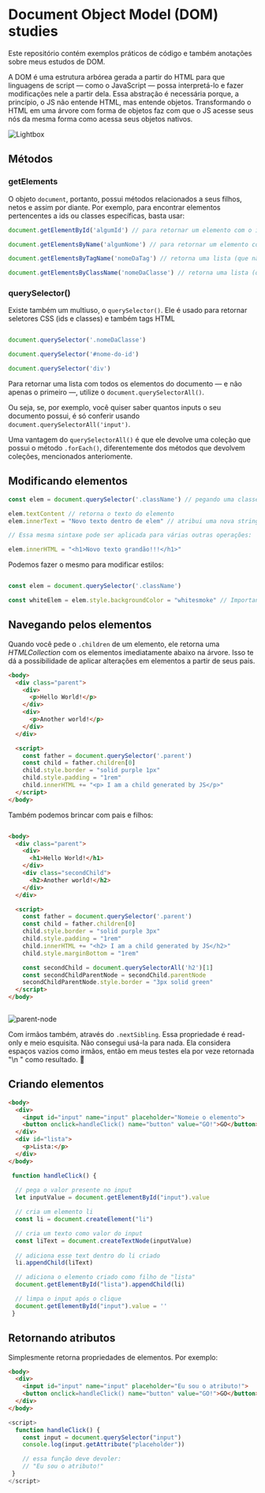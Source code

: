 # Document Object Model (DOM) studies
Este repositório contém exemplos práticos de código e também anotações sobre meus estudos de DOM.

A DOM é uma estrutura arbórea gerada a partir do HTML para que linguagens de script — como o JavaScript — possa interpretá-lo e fazer modificações nele a partir dela. Essa abstração é necessária porque, a princípio, o JS não entende HTML, mas entende objetos. Transformando o HTML em uma árvore com forma de objetos faz com que o JS acesse seus nós da mesma forma como acessa seus objetos nativos.

![Lightbox](https://media.geeksforgeeks.org/wp-content/uploads/DOM.png)
## Métodos
### getElements
O objeto `document`, portanto, possui métodos relacionados a seus filhos, netos e assim por diante. Por exemplo, para encontrar elementos pertencentes a ids ou classes específicas, basta usar:

```javascript
document.getElementById('algumId') // para retornar um elemento com o id passado

document.getElementsByName('algumNome') // para retornar um elemento com a propriedade "name" correspondente

document.getElementsByTagName('nomeDaTag') // retorna uma lista (que não é um array) de todas as tags correspondentes

document.getElementsByClassName('nomeDaClasse') // retorna uma lista (que não é um array) de todos os elementos pertencentes à classe correspondente

```

### querySelector()
Existe também um multiuso, o `querySelector()`. Ele é usado para retornar seletores CSS (ids e classes) e também tags HTML
```javascript

document.querySelector('.nomeDaClasse')

document.querySelector('#nome-do-id')

document.querySelector('div')


```

Para retornar uma lista com todos os elementos do documento — e não apenas o primeiro —, utilize o `document.querySelectorAll()`.

Ou seja, se, por exemplo, você quiser saber quantos inputs o seu documento possui, é só conferir usando `document.querySelectorAll('input')`.

Uma vantagem do `querySelectorAll()` é que ele devolve uma coleção que possui o método `.forEach()`, diferentemente dos métodos que devolvem coleções, mencionados anteriomente.

## Modificando elementos
```javascript
const elem = document.querySelector('.className') // pegando uma classe cujo filho seja um texto/string

elem.textContent // retorna o texto do elemento
elem.innerText = "Novo texto dentro de elem" // atribui uma nova string ao elem

// Essa mesma sintaxe pode ser aplicada para várias outras operações:

elem.innerHTML = "<h1>Novo texto grandão!!!</h1>"
```

Podemos fazer o mesmo para modificar estilos:
```javascript

const elem = document.querySelector('.className')

const whiteElem = elem.style.backgroundColor = "whitesmoke" // Importante: no DOM, o método background-color precisa estar em camelCase, jamais em kebab-case.

```

## Navegando pelos elementos

Quando você pede o `.children` de um elemento, ele retorna uma *HTMLCollection* com os elementos imediatamente abaixo na árvore. Isso te dá a possibilidade de aplicar alterações em elementos a partir de seus pais.

```html
<body>
  <div class="parent">
    <div>
      <p>Hello World!</p>
    </div>
    <div>
      <p>Another world!</p>
    </div>
  </div>

  <script>
    const father = document.querySelector('.parent')
    const child = father.children[0]
    child.style.border = "solid purple 1px"
    child.style.padding = "1rem"
    child.innerHTML += "<p> I am a child generated by JS</p>"
  </script>
</body>


```

Também podemos brincar com pais e filhos:

```html

<body>
  <div class="parent">
    <div>
      <h1>Hello World!</h1>
    </div>
    <div class="secondChild">
      <h2>Another world!</h2>
    </div>
  </div>

  <script>
    const father = document.querySelector('.parent')
    const child = father.children[0]
    child.style.border = "solid purple 3px"
    child.style.padding = "1rem"
    child.innerHTML += "<h2> I am a child generated by JS</h2>"
    child.style.marginBottom = "1rem"

    const secondChild = document.querySelectorAll('h2')[1]
    const secondChildParentNode = secondChild.parentNode
    secondChildParentNode.style.border = "3px solid green"
  </script>
</body>



```

![parent-node](https://github.com/divertimentos/JS-DOM-Studies/blob/main/media/parent-node.png)

Com irmãos também, através do `.nextSibling`. Essa propriedade é read-only e meio esquisita. Não consegui usá-la para nada. Ela considera espaços vazios como irmãos, então em meus testes ela por veze retornada "\\n " como resultado. :shrug:

## Criando elementos

```html
<body>
  <div>
    <input id="input" name="input" placeholder="Nomeie o elemento">
    <button onclick=handleClick() name="button" value="GO!">GO</button>
  </div>
  <div id="lista">
    <p>Lista:</p>
  </div>
</body>

```

```javascript
 function handleClick() {
  
  // pega o valor presente no input
  let inputValue = document.getElementById("input").value 

  // cria um elemento li
  const li = document.createElement("li") 

  // cria um texto como valor do input
  const liText = document.createTextNode(inputValue) 
  
  // adiciona esse text dentro do li criado
  li.appendChild(liText) 

  // adiciona o elemento criado como filho de "lista"
  document.getElementById("lista").appendChild(li) 

  // limpa o input após o clique
  document.getElementById("input").value = '' 
 }

```

## Retornando atributos
Simplesmente retorna propriedades de elementos. Por exemplo:

```html
<body>
  <div>
    <input id="input" name="input" placeholder="Eu sou o atributo!">
    <button onclick=handleClick() name="button" value="GO!">GO</button>
  </div>
</body>
```

```javascript
<script>
  function handleClick() {
    const input = document.querySelector("input")
    console.log(input.getAttribute("placeholder"))

    // essa função deve devoler:
    // "Eu sou o atributo!"
 }
</script>


```